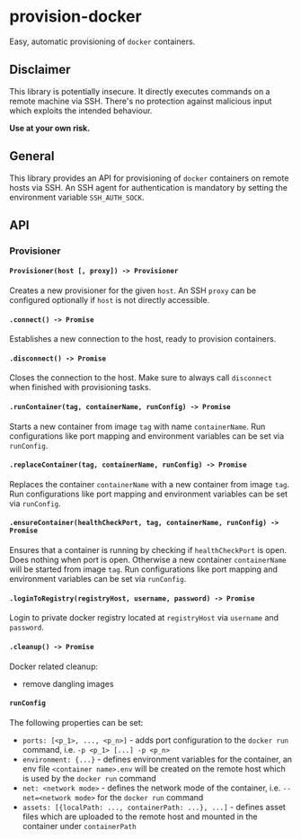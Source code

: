 # provision-docker

Easy, automatic provisioning of `docker` containers.

## **Disclaimer**

This library is potentially insecure. It directly executes commands on a remote machine via SSH.
There's no protection against malicious input which exploits the intended behaviour.

**Use at your own risk.**

## General

This library provides an API for provisioning of `docker` containers on remote hosts via SSH. An SSH agent for
authentication is mandatory by setting the environment variable `SSH_AUTH_SOCK`.

## API

### Provisioner

#### `Provisioner(host [, proxy]) -> Provisioner`

Creates a new provisioner for the given `host`. An SSH `proxy` can be configured optionally if `host` is not
directly accessible.

#### `.connect() -> Promise`

Establishes a new connection to the host, ready to provision containers.

#### `.disconnect() -> Promise`

Closes the connection to the host. Make sure to always call `disconnect` when finished with provisioning tasks.

#### `.runContainer(tag, containerName, runConfig) -> Promise`

Starts a new container from image `tag` with name `containerName`. Run configurations like port mapping and environment
variables can be set via `runConfig`.

#### `.replaceContainer(tag, containerName, runConfig) -> Promise`

Replaces the container `containerName` with a new container from image `tag`. Run configurations like port mapping and
environment variables can be set via `runConfig`.

#### `.ensureContainer(healthCheckPort, tag, containerName, runConfig) -> Promise`

Ensures that a container is running by checking if `healthCheckPort` is open. Does nothing when port is open. Otherwise
a new container `containerName` will be started from image `tag`. Run configurations like port mapping and environment
variables can be set via `runConfig`.

#### `.loginToRegistry(registryHost, username, password) -> Promise`

Login to private docker registry located at `registryHost` via `username` and `password`.

#### `.cleanup() -> Promise`

Docker related cleanup:
* remove dangling images

#### `runConfig`

The following properties can be set:
* `ports: [<p_1>, ..., <p_n>]` - adds port configuration to the `docker run` command, i.e. `-p <p_1> [...] -p <p_n>`
* `environment: {...}` - defines environment variables for the container, an env file `<container name>.env` will be
created on the remote host which is used by the `docker run` command
* `net: <network mode>` - defines the network mode of the container, i.e. `--net=<network mode>` for the `docker run`
command
* `assets: [{localPath: ..., containerPath: ...}, ...]` - defines asset files which are uploaded to the remote host and
mounted in the container under `containerPath`
